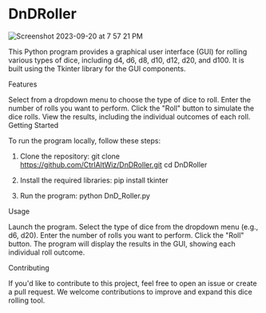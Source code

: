# DnDRoller

![Screenshot 2023-09-20 at 7 57 21 PM](https://github.com/CtrlAltWiz/DnDRoller/assets/46701041/56d6f87d-ae2c-4aec-ac49-2ce5322668d6)

This Python program provides a graphical user interface (GUI) for rolling various types of dice, including d4, d6, d8, d10, d12, d20, and d100. It is built using the Tkinter library for the GUI components.

Features

Select from a dropdown menu to choose the type of dice to roll.
Enter the number of rolls you want to perform.
Click the "Roll" button to simulate the dice rolls.
View the results, including the individual outcomes of each roll.
Getting Started

To run the program locally, follow these steps:

1. Clone the repository:
git clone https://github.com/CtrlAltWiz/DnDRoller.git
cd DnDRoller
   
2. Install the required libraries:
pip install tkinter

3. Run the program:
python DnD_Roller.py

Usage

Launch the program.
Select the type of dice from the dropdown menu (e.g., d6, d20).
Enter the number of rolls you want to perform.
Click the "Roll" button.
The program will display the results in the GUI, showing each individual roll outcome.

Contributing

If you'd like to contribute to this project, feel free to open an issue or create a pull request. We welcome contributions to improve and expand this dice rolling tool.
